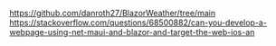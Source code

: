 https://github.com/danroth27/BlazorWeather/tree/main
https://stackoverflow.com/questions/68500882/can-you-develop-a-webpage-using-net-maui-and-blazor-and-target-the-web-ios-an